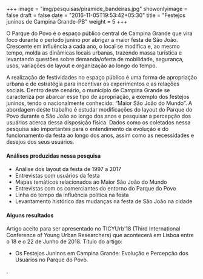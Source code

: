 +++
image = "img/pesquisas/piramide_bandeiras.jpg"
showonlyimage = false
draft = false
date = "2016-11-05T19:53:42+05:30"
title = "Festejos juninos de Campina Grande-PB"
weight = 5
+++

O Parque do Povo é o espaço público central de Campina Grande que vira foco durante o período junino por abrigar a maior festa de São João. Crescente em influência a cada ano, o local se modifica e, ao mesmo tempo, molda as dinâmicas locais urbanas, trazendo massa turística e levantando questões sobre demanda/oferta de mobilidade, segurança, usos, variações de layout e organização ao longo do tempo.
<!--more-->

A realização de festividades no espaço público é uma forma de apropriação urbana e de estratégia para incentivar os experimentos e as relações sociais. Dentro deste cenário, o município de Campina Grande se caracteriza por abarcar esse tipo de apropriação, a exemplo dos festejos juninos, tendo o nacionalmente conhecido: “Maior São João do Mundo”.
A abordagem deste trabalho é estudar modificações do layout do Parque do Povo durante o São João ao longo dos anos e pesquisar a percepção dos usuários acerca dessa disposição física. Dados como os coletados nessa pesquisa são importantes para o entendimento da evolução e do funcionamento da festa ao longo dos anos, assim como as necessidades e desejos dos seus usuários.

#### Análises produzidas nessa pesquisa
* Análise dos layout da festa de 1997 a 2017
* Entrevistas com usuários da festa
* Mapas temáticos relacionados ao Maior São João do Mundo
* Entrevistas com os comerciantes do entorno do Parque do Povo
* Linha do tempo da influência política na festa
* Levantamento histórico das mudanças na festa de São João na cidade



#### Alguns resultados
Artigo aceito para ser apresentado no TICYUrb'18 (Third International Conference of Young Urban Researchers) que acontecerá em Lisboa entre o 18 e o 22 de Junho de 2018. Título do artigo:
* Os Festejos Juninos em Campina Grande: Evolução e Percepção dos Usuários no Parque do Povo.

.
